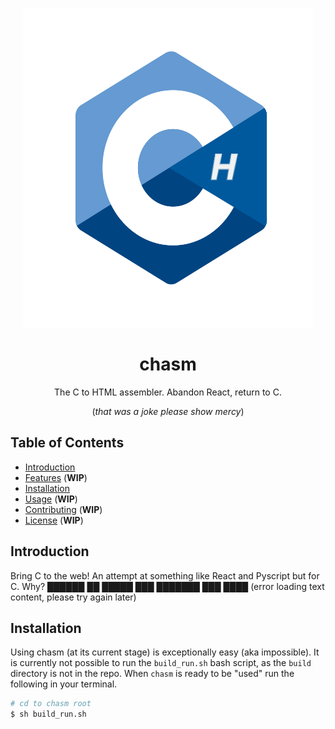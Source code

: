 <p align="center">
  <img src="assets/chasm_logo.svg" alt="chasm" width="464" height="511">
</p>

<h1 align="center">chasm</h1>

<p align="center">
  The C to HTML assembler.
  Abandon React, return to C.
</p>

<p align="center">
	(<i>that was a joke please show mercy</i>)
</p>

## Table of Contents

- [Introduction](#introduction)
- [Features](#features) (**WIP**)
- [Installation](#installation)
- [Usage](#usage) (**WIP**)
- [Contributing](#contributing) (**WIP**)
- [License](#license) (**WIP**)

## Introduction

Bring C to the web! An attempt at something like React and Pyscript but for C.
Why? ██████ ██ █████ ███ ███████ ███ ████ (error loading text content, please try again later)

## Installation

Using chasm (at its current stage) is exceptionally easy (aka impossible). 
It is currently not possible to run the `build_run.sh` bash script, as the `build` directory is not in the repo.
When `chasm` is ready to be "used" run the following in your terminal.

```bash
# cd to chasm root
$ sh build_run.sh
```
